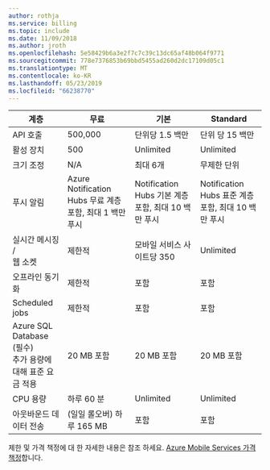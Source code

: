 ```yaml
---
author: rothja
ms.service: billing
ms.topic: include
ms.date: 11/09/2018
ms.author: jroth
ms.openlocfilehash: 5e58429b6a3e2f7c7c39c13dc65af48b064f9771
ms.sourcegitcommit: 778e7376853b69bbd5455ad260d2dc17109d05c1
ms.translationtype: MT
ms.contentlocale: ko-KR
ms.lasthandoff: 05/23/2019
ms.locfileid: "66238770"
---
```

| 계층 | 무료 | 기본 | Standard |
| --- | --- | --- | --- |
| API 호출 |500,000 |단위당 1.5 백만 |단위 당 15 백만 |
| 활성 장치 |500 |Unlimited |Unlimited |
| 크기 조정 |N/A |최대 6개 |무제한 단위 |
| 푸시 알림 |Azure Notification Hubs 무료 계층 포함, 최대 1 백만 푸시 |Notification Hubs 기본 계층 포함, 최대 10 백만 푸시 |Notification Hubs 표준 계층 포함, 최대 10 백만 푸시 |
| 실시간 메시징 /<br/>웹 소켓 |제한적 |모바일 서비스 사이트당 350 |Unlimited |
| 오프라인 동기화 |제한적 |포함 |포함 |
| Scheduled jobs |제한적 |포함 |포함 |
| Azure SQL Database (필수) <br/>추가 용량에 대해 표준 요금 적용 |20 MB 포함 |20 MB 포함 |20 MB 포함 |
| CPU 용량 |하루 60 분 |Unlimited |Unlimited |
| 아웃바운드 데이터 전송 |(일일 롤오버) 하루 165 MB |포함 |포함 |

제한 및 가격 책정에 대 한 자세한 내용은 참조 하세요. [Azure Mobile Services 가격 책정](https://azure.microsoft.com/pricing/details/mobile-services/)합니다. 

